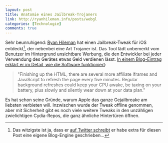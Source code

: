 ```yaml
---
layout: post
title: Anatomie eines Jailbreak-Trojaners
link: http://ryanhileman.info/posts/webgl
categories: [Technologie]
comments: true
---
```

Sehr beunruhigend: [Ryan Hileman](https://twitter.com/lunixbochs/) hat einen Jailbreak-Tweak für iOS entdeckt[^1], der nebenbei eine Art Trojaner ist.<!--more--> Das Tool lädt unbemerkt vom Benutzer im Hintergrund unsichtbare Werbung, die den Entwickler bei jeder Verwendung des Gerätes etwas Geld verdienen lässt. [In einem Blog-Eintrag erklärt er im Detail, wie die Software funktioniert](http://ryanhileman.info/posts/webgl):

> "Finishing up the HTML, there are several more affiliate iframes and JavaScript to refresh the page every five minutes. Regular background refreshes could keep your CPU awake, be taxing on your battery, plus slowly and silently wear down at your data plan."

Es hat schon seine Gründe, warum Apple das ganze Gejailbreake am liebsten verbieten will. Inzwischen wurde der Tweak offline genommen, aber mit Sicherheit gibt es noch viele weitere Tweaks in den unzähligen zwielichtigen Cydia-Repos, die ganz ähnliche Hintertüren öffnen.

[^1]:Das witzigste ist ja, dass er  [auf Twitter schreibt](https://twitter.com/lunixbochs/status/382737948363325440) er habe extra für diesen Post eine eigene Blog-Engine geschrieben…